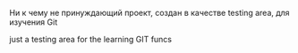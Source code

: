 Ни к чему не принуждающий проект, создан в качестве testing area, для изучения Git

just a testing area for the learning GIT funcs

